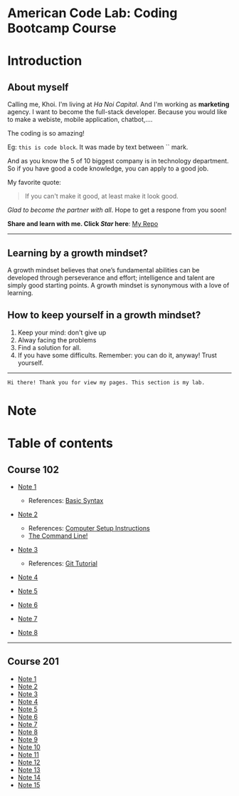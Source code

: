 # American Code Lab: Coding Bootcamp Course
# Introduction

## About myself
Calling me, Khoi. I'm living at *Ha Noi Capital*. And I'm working as **marketing** agency. I want to become the full-stack developer. Because you would like to make a webiste, mobile application, chatbot,.... 

The coding is so amazing!

Eg: `this is code block`. It was made by text between `` mark.  

And as you know the 5 of 10 biggest company is in technology department. So if you have good a code knowledge, you can apply to a good job.

My favorite quote:
> If you can't make it good, at least make it look good.

_Glad to become the partner with all_. Hope to get a respone from you soon! 


**Share and learn with me. Click _Star_ here**: [My Repo](https://github.com/khoinguyenminh)

--------------------------------------

## Learning by a growth mindset?
A growth mindset believes that one’s fundamental abilities can be developed through perseverance and effort; intelligence and talent are simply good starting points. A growth mindset is synonymous with a love of learning.
## How to keep yourself in a growth mindset?
1. Keep your mind: don't give up
2. Alway facing the problems
3. Find a solution for all.
4. If you have some difficults. Remember: you can do it, anyway! Trust yourself.

--------------------------------------------------
`Hi there! Thank you for view my pages. This section is my lab.`

# Note

# Table of contents
## Course 102
* [Note 1](/code-102/note-1.md)
    * References: [Basic Syntax](https://www.markdownguide.org/basic-syntax/)

* [Note 2](/code-102/note-2.md)
    * References: [Computer Setup Instructions](https://codefellows.github.io/setup-guide/)
    * [The Command Line!](https://ryanstutorials.net/linuxtutorial/commandline.php)

* [Note 3](/code-102/note-3.md) 
    * References: [Git Tutorial](https://blog.udemy.com/git-tutorial-a-comprehensive-guide/)

* [Note 4](/code-102/note-4.md)
* [Note 5](/code-102/note-5.md)
* [Note 6](/code-102/note-6.md)
* [Note 7](/code-102/note-7.md)
* [Note 8](/code-102/note-8.md)

----------------------------------------------------
## Course 201
* [Note 1](/code-201/note-1.md)
* [Note 2](/code-201/note-2.md)
* [Note 3](/code-201/note-3.md)
* [Note 4](/code-201/note-4.md)
* [Note 5](/code-201/note-5.md)
* [Note 6](/code-201/note-6.md)
* [Note 7](/code-201/note-7.md)
* [Note 8](/code-201/note-8.md)
* [Note 9](/code-201/note-9.md)
* [Note 10](/code-201/note-10.md)
* [Note 11](/code-201/note-11.md)
* [Note 12](/code-201/note-12.md)
* [Note 13](/code-201/note-13.md)
* [Note 14](/code-201/note-14.md)
* [Note 15](/code-201/note-15.md)
